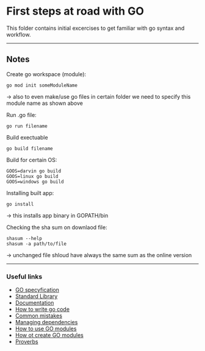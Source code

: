 # First steps at road with GO

This folder contains initial excercises to get familiar with go syntax and workflow.

<hr>

## Notes

Create go workspace (module):

```shell
go mod init someModuleName
```

-> also to even make/use go files in certain folder we need to specify this module name as shown above

Run .go file:

```shell
go run filename
```

Build exectuable

```shell
go build filename
```

Build for certain OS:

```shell
GOOS=darvin go build
GOOS=linux go build
GOOS=windows go build
```

Installing built app:

```shell
go install
```

-> this installs app binary in GOPATH/bin

Checking the sha sum on downlaod file:

```shell
shasum --help
shasum -a path/to/file
```

-> unchanged file shloud have always the same sum as the online version

<hr>

### Useful links

* [GO specyfication](https://go.dev/ref/spec)
* [Standard Library](https://pkg.go.dev/std)
* [Documentation](https://go.dev/doc/)
* [How to write go code](https://go.dev/doc/code)
* [Common mistakes](https://golang50shad.es/)
* [Managing dependencies](https://go.dev/doc/modules/managing-dependencies#naming_module)
* [How to use GO modules](https://www.digitalocean.com/community/tutorials/how-to-use-go-modules)
* [How ot create GO modules](https://go.dev/doc/tutorial/create-module)
* [Proverbs](https://go-proverbs.github.io/)
